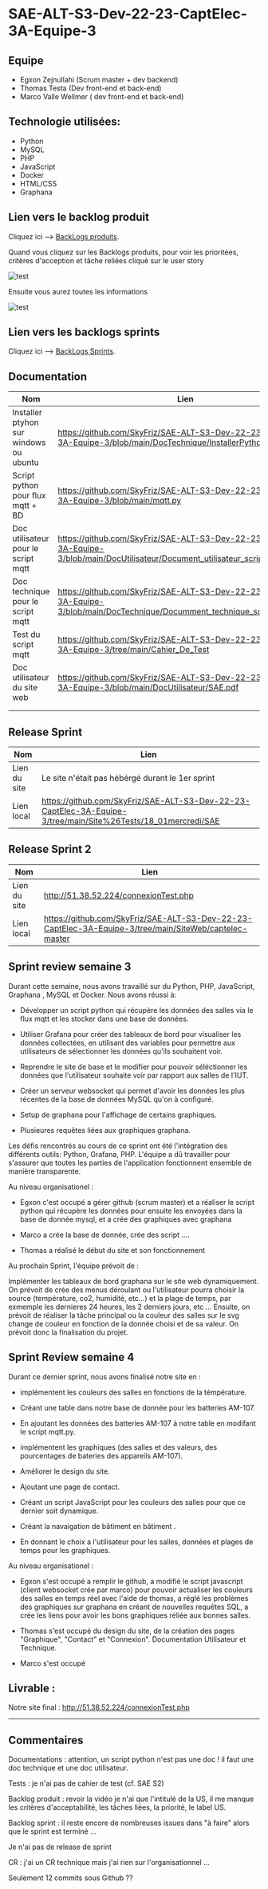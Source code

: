 # SAE-ALT-S3-Dev-22-23-CaptElec-3A-Equipe-3

## Equipe
- Egxon Zejnullahi (Scrum master + dev backend)
- Thomas Testa (Dev front-end et back-end)
- Marco Valle Wellmer ( dev front-end et back-end)

## Technologie utilisées:
- Python
- MySQL
- PHP
- JavaScript
- Docker
- HTML/CSS
- Graphana

## Lien vers le backlog produit
Cliquez ici --> [BackLogs produits](https://github.com/users/SkyFriz/projects/2).

Quand vous cliquez sur les Backlogs produits, pour voir les prioritées, critères d'acception et tâche reliées cliqué sur le user story

![test](US.png)

Ensuite vous aurez toutes les informations 


![test](US2.png)


## Lien vers les backlogs sprints
Cliquez ici --> [BackLogs Sprints](https://github.com/users/SkyFriz/projects/2).



## Documentation
| Nom           | Lien        |
|---------------|-------------|
| Installer ptyhon sur windows ou ubuntu| https://github.com/SkyFriz/SAE-ALT-S3-Dev-22-23-CaptElec-3A-Equipe-3/blob/main/DocTechnique/InstallerPython.adoc |
|  Script python pour flux mqtt + BD      | https://github.com/SkyFriz/SAE-ALT-S3-Dev-22-23-CaptElec-3A-Equipe-3/blob/main/mqtt.py        |
|  Doc utilisateur pour le script mqtt|https://github.com/SkyFriz/SAE-ALT-S3-Dev-22-23-CaptElec-3A-Equipe-3/blob/main/DocUtilisateur/Document_utilisateur_scriptPython.adoc  |
|  Doc technique pour le script mqtt| https://github.com/SkyFriz/SAE-ALT-S3-Dev-22-23-CaptElec-3A-Equipe-3/blob/main/DocTechnique/Documment_technique_scriptPy.adoc|
|  Test du script mqtt| https://github.com/SkyFriz/SAE-ALT-S3-Dev-22-23-CaptElec-3A-Equipe-3/tree/main/Cahier_De_Test |
|Doc utilisateur du site web | https://github.com/SkyFriz/SAE-ALT-S3-Dev-22-23-CaptElec-3A-Equipe-3/blob/main/DocUtilisateur/SAE.pdf |
| | |
| | |

## Release Sprint 
| Nom           | Lien        |
|---------------|-------------|
|Lien du site| Le site n'était pas hébérgé durant le 1er sprint|
|Lien local |https://github.com/SkyFriz/SAE-ALT-S3-Dev-22-23-CaptElec-3A-Equipe-3/tree/main/Site%26Tests/18_01mercredi/SAE |

## Release Sprint 2
| Nom           | Lien        |
|---------------|-------------|
|Lien du site| http://51.38.52.224/connexionTest.php |
|Lien local |https://github.com/SkyFriz/SAE-ALT-S3-Dev-22-23-CaptElec-3A-Equipe-3/tree/main/SiteWeb/captelec-master |


## Sprint review semaine 3

Durant cette semaine, nous avons travaillé sur du Python, PHP, JavaScript, Graphana , MySQL et Docker. Nous avons réussi à:

- Développer un script python qui récupère les données des salles via le flux mqtt et les stocker dans une base de données.

- Utiliser Grafana pour créer des tableaux de bord pour visualiser les données collectées, en utilisant des variables pour permettre aux utilisateurs de sélectionner les données qu'ils souhaitent voir.

- Reprendre le site de base et le modifier pour pouvoir séléctionner les données que l'utilisateur souhaite voir par rapport aux salles de l'IUT.

- Créer un serveur websocket qui permet d'avoir les données les plus récentes de la base de données MySQL qu'on à configuré.

- Setup de graphana pour l'affichage de certains graphiques.

- Plusieures requêtes liées aux graphiques graphana.

Les défis rencontrés au cours de ce sprint ont été l'intégration des différents outils: Python, Grafana, PHP. L'équipe a dû travailler pour s'assurer que toutes les parties de l'application fonctionnent ensemble de manière transparente.

Au niveau organisationel : 

- Egxon c'est occupé a gérer github (scrum master) et a réaliser le script python qui récupère les données pour ensuite les envoyées dans la base de donnée mysql, et a crée des graphiques avec graphana 

- Marco a crée la base de donnée, crée des script ....

- Thomas a réalisé le début du site et son fonctionnement

Au prochain Sprint, l'équipe prévoit de :

Implémenter les tableaux de bord graphana sur le site web dynamiquement. On prévoit de crée des menus déroulant ou l'utilisateur pourra choisir la source (température, co2, humidité, etc...) et la plage de temps, par exmemple les dernieres 24 heures, les 2 derniers jours, etc ... Ensuite, on prévoit de réaliser la tâche principal ou la couleur des salles sur le svg change de couleur en fonction de la donnée choisi et de sa valeur. On prévoit donc la finalisation du projet.

## Sprint Review semaine 4

Durant ce dernier sprint, nous avons finalisé notre site en :

- implémentent les couleurs des salles en fonctions de la témpérature.

- Créant une table dans notre base de donnée pour les batteries AM-107.

- En ajoutant les données des batteries AM-107 à notre table en modifant le script mqtt.py.

- implémentent les graphiques (des salles et des valeurs, des pourcentages de bateries des appareils AM-107).

- Améliorer le design du site.

- Ajoutant une page de contact.

- Créant un script JavaScript pour les couleurs des salles pour que ce dernier soit dynamique.

- Créant la navaigation de bâtiment en bâtiment .

- En donnant le choix a l'utilisateur pour les salles, données et plages de temps pour les graphiques.

Au niveau organisationel : 

- Egxon s'est occupé a remplir le github, a modifié le script javascript (client websocket crée par marco) pour pouvoir actualiser les couleurs des salles en temps réel avec l'aide de thomas, a réglé les problèmes des graphiques sur graphana en créant de nouvelles requêtes SQL, a crée les liens pour avoir les bons graphiques réliée aux bonnes salles.

- Thomas s'est occupé du design du site, de la création des pages "Graphique", "Contact" et "Connexion". Documentation Utilisateur et Technique. 

- Marco s'est occupé



## Livrable : 
Notre site final : http://51.38.52.224/connexionTest.php


------------------
## Commentaires 

Documentations :  attention, un script python n'est pas une doc ! il faut une doc technique et une doc utilisateur.

Tests :  je n'ai pas de cahier de test (cf. SAE S2)

Backlog produit :  revoir la vidéo je n'ai que l'intitulé de la US, il me manque les critères d'acceptabilité, les tâches liées, la priorité, le label US.


Backlog sprint :  il reste encore de nombreuses issues dans "à faire" alors que le sprint est terminé ... 

Je n'ai pas de release de sprint

CR :  j'ai un CR technique mais j'ai rien sur l'organisationnel ...

Seulement 12 commits sous Github ??

